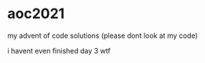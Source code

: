 # aoc2021
my advent of code solutions (please dont look at my code)

i havent even finished day 3 wtf

